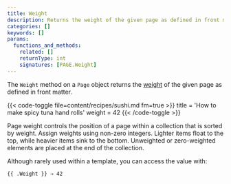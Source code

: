 ```yaml
---
title: Weight
description: Returns the weight of the given page as defined in front matter.
categories: []
keywords: []
params:
  functions_and_methods:
    related: []
    returnType: int
    signatures: [PAGE.Weight]
---
```


The `Weight` method on a `Page` object returns the [weight](g) of the given page as defined in front matter.

{{< code-toggle file=content/recipes/sushi.md fm=true >}}
title = 'How to make spicy tuna hand rolls'
weight = 42
{{< /code-toggle >}}

Page weight controls the position of a page within a collection that is sorted by weight. Assign weights using non-zero integers. Lighter items float to the top, while heavier items sink to the bottom. Unweighted or zero-weighted elements are placed at the end of the collection.

Although rarely used within a template, you can access the value with:

```go-html-template
{{ .Weight }} → 42
```
